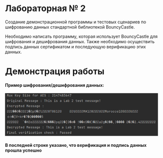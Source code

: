 # Лабораторная № 2
Создание демонстрационной программы и тестовых
сценариев по шифрованию данных стандартной
библиотекой BouncyCastle.

Необходимо написать программу, которая использует BouncyCastle для шифрования и
дешифрования данных. Также необходимо осуществить подпись данных сертификатом и
последующую верификацию этих данных.

# Демонстрация работы
#### Пример шифрования/дешифрования данных:
![img.png](img/work_ex.png)
#### В последней строке указано, что верификация и подпись данных прошла успешно
